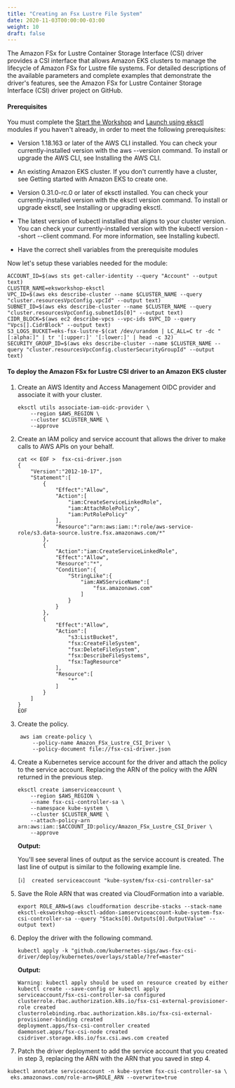 ```yaml
---
title: "Creating an Fsx Lustre File System"
date: 2020-11-03T00:00:00-03:00
weight: 10
draft: false
---
```


The Amazon FSx for Lustre Container Storage Interface (CSI) driver provides a CSI interface that allows Amazon EKS clusters to manage the lifecycle of Amazon FSx for Lustre file systems.
For detailed descriptions of the available parameters and complete examples that demonstrate the driver's features, see the Amazon FSx for Lustre Container Storage Interface (CSI) driver project on GitHub.  



#### Prerequisites

You must complete the [Start the Workshop](/020_prerequisites/workspace/) and [Launch using eksctl](/030_eksctl/) modules if you haven't already, in order to meet the following prerequisites:

   * Version 1.18.163 or later of the AWS CLI installed. You can check your currently-installed version with the aws --version command. To install or upgrade the AWS CLI, see Installing the AWS CLI.

   * An existing Amazon EKS cluster. If you don't currently have a cluster, see Getting started with Amazon EKS to create one.

   * Version 0.31.0-rc.0 or later of eksctl installed. You can check your currently-installed version with the eksctl version command. To install or upgrade eksctl, see Installing or upgrading eksctl.

   * The latest version of kubectl installed that aligns to your cluster version. You can check your currently-installed version with the kubectl version --short --client command. For more information, see Installing kubectl.

   * Have the correct shell variables from the prerequisite modules

Now let's setup these variables needed for the module:

```
ACCOUNT_ID=$(aws sts get-caller-identity --query "Account" --output text)
CLUSTER_NAME=eksworkshop-eksctl
VPC_ID=$(aws eks describe-cluster --name $CLUSTER_NAME --query "cluster.resourcesVpcConfig.vpcId" --output text)
SUBNET_ID=$(aws eks describe-cluster --name $CLUSTER_NAME --query "cluster.resourcesVpcConfig.subnetIds[0]" --output text)
CIDR_BLOCK=$(aws ec2 describe-vpcs --vpc-ids $VPC_ID --query "Vpcs[].CidrBlock" --output text)
S3_LOGS_BUCKET=eks-fsx-lustre-$(cat /dev/urandom | LC_ALL=C tr -dc "[:alpha:]" | tr '[:upper:]' '[:lower:]' | head -c 32)
SECURITY_GROUP_ID=$(aws eks describe-cluster --name $CLUSTER_NAME --query "cluster.resourcesVpcConfig.clusterSecurityGroupId" --output text)
```




#### To deploy the Amazon FSx for Lustre CSI driver to an Amazon EKS cluster

1. Create an AWS Identity and Access Management OIDC provider and associate it with your cluster.
    ```
    eksctl utils associate-iam-oidc-provider \
        --region $AWS_REGION \
        --cluster $CLUSTER_NAME \
        --approve
    ```

2. Create an IAM policy and service account that allows the driver to make calls to AWS APIs on your behalf.

    ```
    cat << EOF >  fsx-csi-driver.json
    {
        "Version":"2012-10-17",
        "Statement":[
            {
                "Effect":"Allow",
                "Action":[
                    "iam:CreateServiceLinkedRole",
                    "iam:AttachRolePolicy",
                    "iam:PutRolePolicy"
                ],
                "Resource":"arn:aws:iam::*:role/aws-service-role/s3.data-source.lustre.fsx.amazonaws.com/*"
            },
            {
                "Action":"iam:CreateServiceLinkedRole",
                "Effect":"Allow",
                "Resource":"*",
                "Condition":{
                    "StringLike":{
                        "iam:AWSServiceName":[
                            "fsx.amazonaws.com"
                        ]
                    }
                }
            },
            {
                "Effect":"Allow",
                "Action":[
                    "s3:ListBucket",
                    "fsx:CreateFileSystem",
                    "fsx:DeleteFileSystem",
                    "fsx:DescribeFileSystems",
                    "fsx:TagResource"
                ],
                "Resource":[
                    "*"
                ]
            }
        ]
    }
    EOF
    ```

3. Create the policy.
```
    aws iam create-policy \
        --policy-name Amazon_FSx_Lustre_CSI_Driver \
        --policy-document file://fsx-csi-driver.json
```

4. Create a Kubernetes service account for the driver and attach the policy to the service account. Replacing the ARN of the policy with the ARN returned in the previous step.
    ```
    eksctl create iamserviceaccount \
        --region $AWS_REGION \
        --name fsx-csi-controller-sa \
        --namespace kube-system \
        --cluster $CLUSTER_NAME \
        --attach-policy-arn arn:aws:iam::$ACCOUNT_ID:policy/Amazon_FSx_Lustre_CSI_Driver \
        --approve
    ```

    **Output:**

    You'll see several lines of output as the service account is created. The last line of output is similar to the following example line.

    ```
    [ℹ]  created serviceaccount "kube-system/fsx-csi-controller-sa"
    ```

5. Save the Role ARN that was created via CloudFormation into a variable.
    ```
    export ROLE_ARN=$(aws cloudformation describe-stacks --stack-name eksctl-eksworkshop-eksctl-addon-iamserviceaccount-kube-system-fsx-csi-controller-sa --query "Stacks[0].Outputs[0].OutputValue" --output text)
    ```
6. Deploy the driver with the following command.

    ```
    kubectl apply -k "github.com/kubernetes-sigs/aws-fsx-csi-driver/deploy/kubernetes/overlays/stable/?ref=master"
    ```
    **Output:**

    ```
    Warning: kubectl apply should be used on resource created by either kubectl create --save-config or kubectl apply
    serviceaccount/fsx-csi-controller-sa configured
    clusterrole.rbac.authorization.k8s.io/fsx-csi-external-provisioner-role created
    clusterrolebinding.rbac.authorization.k8s.io/fsx-csi-external-provisioner-binding created
    deployment.apps/fsx-csi-controller created
    daemonset.apps/fsx-csi-node created
    csidriver.storage.k8s.io/fsx.csi.aws.com created
    ```

7. Patch the driver deployment to add the service account that you created in step 3, replacing the ARN with the ARN that you saved in step 4.

```
kubectl annotate serviceaccount -n kube-system fsx-csi-controller-sa \
 eks.amazonaws.com/role-arn=$ROLE_ARN --overwrite=true
```

